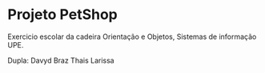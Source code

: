 # Projeto PetShop

Exercicio escolar da cadeira Orientação e Objetos, Sistemas de informação UPE.

Dupla:
Davyd Braz 
Thais Larissa
